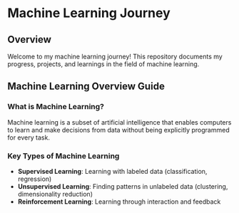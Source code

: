 # Machine Learning Journey

## Overview
Welcome to my machine learning journey! This repository documents my progress, projects, and learnings in the field of machine learning.

## Machine Learning Overview Guide

### What is Machine Learning?
Machine learning is a subset of artificial intelligence that enables computers to learn and make decisions from data without being explicitly programmed for every task.

### Key Types of Machine Learning
- **Supervised Learning**: Learning with labeled data (classification, regression)
- **Unsupervised Learning**: Finding patterns in unlabeled data (clustering, dimensionality reduction)
- **Reinforcement Learning**: Learning through interaction and feedback